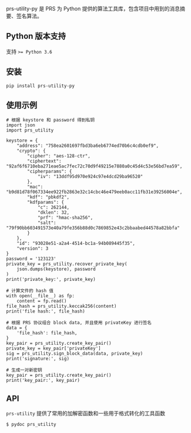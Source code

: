 prs-utility-py 是 PRS 为 Python 提供的算法工具库，包含项目中用到的消息摘要、签名算法。

## Python 版本支持

支持 `>= Python 3.6`

## 安装

    pip install prs-utility-py

## 使用示例

    # 根据 keystore 和 password 得到私钥
    import json
    import prs_utility

    keystore = {
        "address": "758ea2601697fbd3ba6eb6774ed70b6c4cdb0ef9",
        "crypto": {
            "cipher": "aes-128-ctr",
            "ciphertext": "92af6f6710eba271eae5ac7fec72c70d9f49215e7880a0c45d4c53e56bd7ea59",
            "cipherparams": {
                "iv": "13ddf95d970e924c97e4dcd29ba96520"
            },
            "mac": "b9d81d78f067334ee922fb2863e32c14cbc46e479eeb0acc11fb31e39256004e",
            "kdf": "pbkdf2",
            "kdfparams": {
                "c": 262144,
                "dklen": 32,
                "prf": "hmac-sha256",
                "salt": "79f90bb603491573e40a79fe356b88d0c7869852e43c2bbaabed44578a82bbfa"
            }
        },
        "id": "93028e51-a2a4-4514-bc1a-94b089445f35",
        "version": 3
    }
    password = '123123'
    private_key = prs_utility.recover_private_key(
        json.dumps(keystore), password
    )
    print('private_key:', private_key)

    # 计算文件的 hash 值
    with open(__file__) as fp:
        content = fp.read()
    file_hash = prs_utility.keccak256(content)
    print('file hash:', file_hash)

    # 根据 PRS 协议组合 block data, 并且使用 privateKey 进行签名
    data = {
        'file_hash': file_hash,
    }
    key_pair = prs_utility.create_key_pair()
    private_key = key_pair['privateKey']
    sig = prs_utility.sign_block_data(data, private_key)
    print('signature:', sig)

    # 生成一对新密钥
    key_pair = prs_utility.create_key_pair()
    print('key_pair:', key_pair)

## API

`prs-utility` 提供了常用的加解密函数和一些用于格式转化的工具函数

    $ pydoc prs_utility
